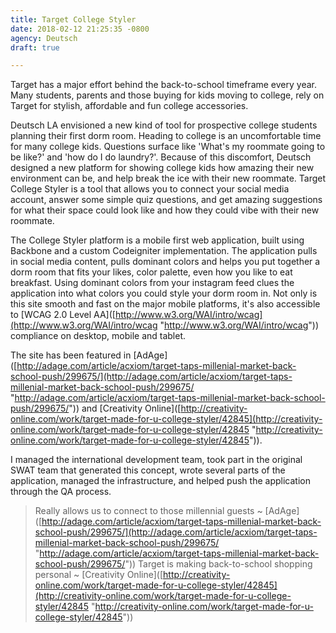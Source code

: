 ```yaml
---
title: Target College Styler
date: 2018-02-12 21:25:35 -0800
agency: Deutsch
draft: true

---
```

Target has a major effort behind the back-to-school timeframe every year. Many students, parents and those buying for kids moving to college, rely on Target for stylish, affordable and fun college accessories.

Deutsch LA envisioned a new kind of tool for prospective college students planning their first dorm room. Heading to college is an uncomfortable time for many college kids. Questions surface like 'What's my roommate going to be like?' and 'how do I do laundry?'. Because of this discomfort, Deutsch designed a new platform for showing college kids how amazing their new environment can be, and help break the ice with their new roommate. Target College Styler is a tool that allows you to connect your social media account, answer some simple quiz questions, and get amazing suggestions for what their space could look like and how they could vibe with their new roommate.

The College Styler platform is a mobile first web application, built using Backbone and a custom Codeigniter implementation. The application pulls in social media content, pulls dominant colors and helps you put together a dorm room that fits your likes, color palette, even how you like to eat breakfast. Using dominant colors from your instagram feed clues the application into what colors you could style your dorm room in. Not only is this site smooth and fast on the major mobile platforms, it's also accessible to \[WCAG 2.0 Level AA\]([http://www.w3.org/WAI/intro/wcag](http://www.w3.org/WAI/intro/wcag "http://www.w3.org/WAI/intro/wcag")) compliance on desktop, mobile and tablet.

The site has been featured in \[AdAge\]([http://adage.com/article/acxiom/target-taps-millenial-market-back-school-push/299675/](http://adage.com/article/acxiom/target-taps-millenial-market-back-school-push/299675/ "http://adage.com/article/acxiom/target-taps-millenial-market-back-school-push/299675/")) and \[Creativity Online\]([http://creativity-online.com/work/target-made-for-u-college-styler/42845](http://creativity-online.com/work/target-made-for-u-college-styler/42845 "http://creativity-online.com/work/target-made-for-u-college-styler/42845")).

I managed the international development team, took part in the original SWAT team that generated this concept, wrote several parts of the application, managed the infrastructure, and helped push the application through the QA process.

> Really allows us to connect to those millennial guests \~ \[AdAge\]([http://adage.com/article/acxiom/target-taps-millenial-market-back-school-push/299675/](http://adage.com/article/acxiom/target-taps-millenial-market-back-school-push/299675/ "http://adage.com/article/acxiom/target-taps-millenial-market-back-school-push/299675/"))
 > Target is making back-to-school shopping personal \~ \[Creativity Online\]([http://creativity-online.com/work/target-made-for-u-college-styler/42845](http://creativity-online.com/work/target-made-for-u-college-styler/42845 "http://creativity-online.com/work/target-made-for-u-college-styler/42845"))